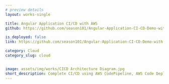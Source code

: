 ```yaml
---
# preview details
layout: works-single

title: Angular Application CI/CD with AWS
github: https://github.com/season101/Angular-Application-CI-CD-Demo-with-AWS

is_deployed: false
link: https://github.com/season101/Angular-Application-CI-CD-Demo-with-AWS

category: Cloud
category_slug: cloud


image: assets/img/works/CICD Architecture Diagram.jpg
short_description: Complete CI/CD using AWS CodePipeline, AWS Code Deploy, AWS Code Build and EC2 instance.
---
```

